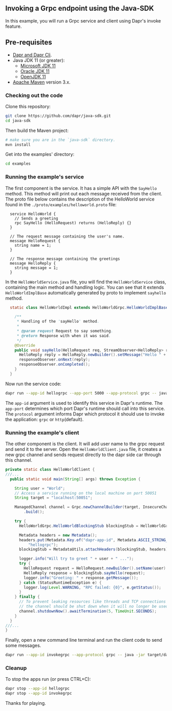 ## Invoking a Grpc endpoint using the Java-SDK

In this example, you will run a Grpc service and client using Dapr's invoke feature.

## Pre-requisites

* [Dapr and Dapr Cli](https://docs.dapr.io/getting-started/install-dapr/).
* Java JDK 11 (or greater):
    * [Microsoft JDK 11](https://docs.microsoft.com/en-us/java/openjdk/download#openjdk-11)
    * [Oracle JDK 11](https://www.oracle.com/technetwork/java/javase/downloads/index.html#JDK11)
    * [OpenJDK 11](https://jdk.java.net/11/)
* [Apache Maven](https://maven.apache.org/install.html) version 3.x.

### Checking out the code

Clone this repository:

```sh
git clone https://github.com/dapr/java-sdk.git
cd java-sdk
```

Then build the Maven project:

```sh
# make sure you are in the `java-sdk` directory.
mvn install
```

Get into the examples' directory:
```sh
cd examples
```

### Running the example's service

The first component is the service. It has a simple API with the `SayHello` method. This method will print out each message received from the client. The proto file below contains the description of the HelloWorld service found in the `./proto/examples/helloworld.proto` file:

```text
  service HelloWorld {
    // Sends a greeting
    rpc SayHello (HelloRequest) returns (HelloReply) {}
  }

  // The request message containing the user's name.
  message HelloRequest {
    string name = 1;
  }

  // The response message containing the greetings
  message HelloReply {
    string message = 1;
  }
```

In the `HelloWorldService.java` file, you will find the `HelloWorldService` class, containing the main method and handling logic. You can see that it extends  `HelloWorldImplBase` automatically generated by proto to implement `sayhello` method.

```java
  static class HelloWorldImpl extends HelloWorldGrpc.HelloWorldImplBase {

    /**
     * Handling of the 'sayHello' method.
     *
     * @param request Request to say something.
     * @return Response with when it was said.
     */
    @Override
    public void sayHello(HelloRequest req, StreamObserver<HelloReply> responseObserver) {
      HelloReply reply = HelloReply.newBuilder().setMessage("Hello " + req.getName()).build();
      responseObserver.onNext(reply);
      responseObserver.onCompleted();
    }
  }
```

Now run the service code:

<!-- STEP
name: Run demo service
expected_stdout_lines:
  - '== APP == INFO: greet to World'
background: true
sleep: 1
-->

```bash
dapr run --app-id hellogrpc --app-port 5000 --app-protocol grpc -- java -jar target/dapr-java-sdk-examples-exec.jar io.dapr.examples.invoke.grpc.HelloWorldService -p 5000
```

<!-- END_STEP -->

The `app-id` argument is used to identify this service in Dapr's runtime. The `app-port` determines which port Dapr's runtime should call into this service.  The `protocol` argument informs Dapr which protocol it should use to invoke the application: `grpc` or `http`(default).

### Running the example's client

The other component is the client. It will add user name to the grpc request and send it to the server. Open the `HelloWorldClient.java` file, it creates a new grpc channel and sends request directly to the dapr side car through this channel.

```java
private static class HelloWorldClient {
///...
  public static void main(String[] args) throws Exception {

    String user = "World";
    // Access a service running on the local machine on port 50051
    String target = "localhost:50051";

    ManagedChannel channel = Grpc.newChannelBuilder(target, InsecureChannelCredentials.create())
        .build();

    try {
      HelloWorldGrpc.HelloWorldBlockingStub blockingStub = HelloWorldGrpc.newBlockingStub(channel);

      Metadata headers = new Metadata();
      headers.put(Metadata.Key.of("dapr-app-id", Metadata.ASCII_STRING_MARSHALLER),
          "hellogrpc");
      blockingStub = MetadataUtils.attachHeaders(blockingStub, headers);

      logger.info("Will try to greet " + user + " ...");
      try {
        HelloRequest request = HelloRequest.newBuilder().setName(user).build();
        HelloReply response = blockingStub.sayHello(request);
        logger.info("Greeting: " + response.getMessage());
      } catch (StatusRuntimeException e) {
        logger.log(Level.WARNING, "RPC failed: {0}", e.getStatus());
      }
    } finally {
      // To prevent leaking resources like threads and TCP connections
      // the channel should be shut down when it will no longer be used.
      channel.shutdownNow().awaitTermination(5, TimeUnit.SECONDS);
    }
  }
///...
}
```

Finally, open a new command line terminal and run the client code to send some messages.

<!-- STEP
name: Run demo client
expected_stdout_lines:
  - '== APP == INFO: Will try to greet World ...'
  - '== APP == INFO: Greeting: Hello World'
background: true
sleep: 10
-->

```bash
dapr run --app-id invokegrpc --app-protocol grpc -- java -jar target/dapr-java-sdk-examples-exec.jar io.dapr.examples.invoke.grpc.HelloWorldClient
```

<!-- END_STEP -->

### Cleanup

To stop the apps run (or press CTRL+C):

<!-- STEP
name: Cleanup
-->

```bash
dapr stop --app-id hellogrpc
dapr stop --app-id invokegrpc
```

<!-- END_STEP -->

Thanks for playing.
